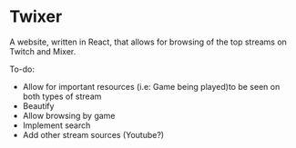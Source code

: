 # Twixer

A website, written in React, that allows for browsing of the top streams on Twitch and Mixer.

To-do:

- Allow for important resources (i.e: Game being played)to be seen on both types of stream
- Beautify
- Allow browsing by game
- Implement search
- Add other stream sources (Youtube?)
